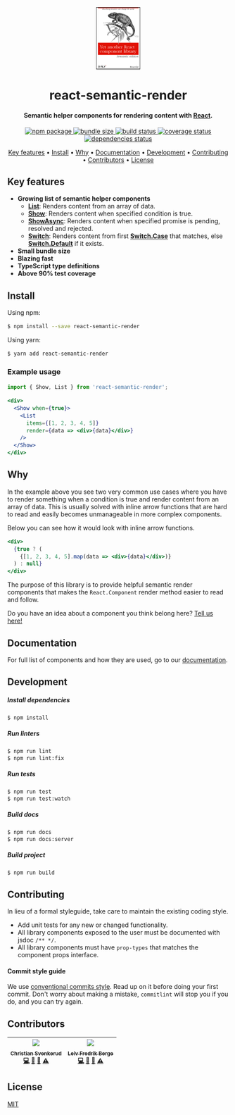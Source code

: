 <div align="center">

  <img src='./media/logo.png' width="20%" alt='logo' />

  <h1>react-semantic-render</h1>

  <h4>Semantic helper components for rendering content with <a href="https://reactjs.org/" target="_blank">React</a>.</h4>

  <p>
    <a href="https://www.npmjs.com/package/react-semantic-render">
      <img src="https://img.shields.io/npm/v/react-semantic-render.svg" alt="npm package" />
    </a>
    <a href="https://bundlephobia.com/result?p=react-semantic-render">
      <img src="https://img.shields.io/bundlephobia/min/react-semantic-render.svg" alt="bundle size" />
    </a>
    <a href="https://travis-ci.com/csvenke/react-semantic-render">
      <img src="https://travis-ci.com/csvenke/react-semantic-render.svg?branch=master" alt="build status" />
    </a>
    <a href='https://coveralls.io/github/csvenke/react-semantic-render?branch=master'>
      <img src='https://coveralls.io/repos/github/csvenke/react-semantic-render/badge.svg?branch=master' alt='coverage status' />
    </a>
    <a href="https://david-dm.org/csvenke/react-semantic-render">
      <img src="https://david-dm.org/csvenke/react-semantic-render.svg" alt="dependencies status" />
    </a>
  </p>

  <p>
    <a href="#key-features">Key features</a> •
    <a href="#install">Install</a> •
    <a href="#why">Why</a> •
    <a href="#documentation">Documentation</a> •
    <a href="#development">Development</a> •
    <a href="#contributing">Contributing</a> •
    <a href="#contributors">Contributors</a> •
    <a href="#license">License</a>
  </p>

</div>

## Key features
* __Growing list of semantic helper components__ 
  * __[List](https://csvenke.github.io/react-semantic-render/#/List)__: Renders content from an array of data.
  * __[Show](https://csvenke.github.io/react-semantic-render/#/Show)__: Renders content when specified condition is true.
  * __[ShowAsync](https://csvenke.github.io/react-semantic-render/#/ShowAsync)__: Renders content when specified promise is pending, resolved and rejected.
  * __[Switch](https://csvenke.github.io/react-semantic-render/#/Switch)__: Renders content from first __[Switch.Case](https://csvenke.github.io/react-semantic-render/#/SwitchCase)__ that matches, else __[Switch.Default](https://csvenke.github.io/react-semantic-render/#/SwitchDefault)__ if it exists.
* __Small bundle size__
* __Blazing fast__
* __TypeScript type definitions__
* __Above 90% test coverage__

## Install

Using npm:

```bash
$ npm install --save react-semantic-render
```

Using yarn:

```bash
$ yarn add react-semantic-render
```

### Example usage

```jsx
import { Show, List } from 'react-semantic-render';
```

```jsx
<div>
  <Show when={true}>
    <List
      items={[1, 2, 3, 4, 5]}
      render={data => <div>{data}</div>}
    />
  </Show>
</div>
```

## Why

In the example above you see two very common use cases where you have to render something when a condition is true and render content from an array of data.
This is usually solved with inline arrow functions that are hard to read and easily becomes unmanageable in more complex components.

Below you can see how it would look with inline arrow functions.

```jsx
<div>
  {true ? (
    {[1, 2, 3, 4, 5].map(data => <div>{data}</div>)}
  ) : null}
</div>
```

The purpose of this library is to provide helpful semantic render components that makes the `React.Component` render method easier to read and follow.

Do you have an idea about a component you think belong here? [Tell us here!](https://github.com/csvenke/react-semantic-render/issues/new)

## Documentation

For full list of components and how they are used, go to our [documentation](https://csvenke.github.io/react-semantic-render/).

## Development

##### Install dependencies
```
$ npm install
```

##### Run linters
```
$ npm run lint
$ npm run lint:fix
```

##### Run tests
```
$ npm run test
$ npm run test:watch
```

##### Build docs
```
$ npm run docs
$ npm run docs:server
```

##### Build project
```
$ npm run build
```

## Contributing

In lieu of a formal styleguide, take care to maintain the existing coding style. 

* Add unit tests for any new or changed functionality.
* All library components exposed to the user must be documented with jsdoc `/** */`.
* All library components must have `prop-types` that matches the component props interface.

#### Commit style guide
We use [conventional commits style](https://conventionalcommits.org/).
Read up on it before doing your first commit.
Don't worry about making a mistake, `commitlint` will stop you if you do, and you can try again.

## Contributors

<!-- ALL-CONTRIBUTORS-LIST:START - Do not remove or modify this section -->
<!-- prettier-ignore -->
| [<img src="https://avatars3.githubusercontent.com/u/9643219?v=4" width="100px;"/><br /><sub><b>Christian Svenkerud</b></sub>](https://github.com/csvenke)<br />[💻](https://github.com/csvenke/react-semantic-render/commits?author=csvenke "Code") [📖](https://github.com/csvenke/react-semantic-render/commits?author=csvenke "Documentation") [🤔](#ideas-csvenke "Ideas, Planning, & Feedback") [⚠️](https://github.com/csvenke/react-semantic-render/commits?author=csvenke "Tests") | [<img src="https://avatars2.githubusercontent.com/u/41568251?v=4" width="100px;"/><br /><sub><b>Leiv Fredrik Berge</b></sub>](https://github.com/bergelf)<br />[💻](https://github.com/csvenke/react-semantic-render/commits?author=bergelf "Code") [📖](https://github.com/csvenke/react-semantic-render/commits?author=bergelf "Documentation") [🤔](#ideas-bergelf "Ideas, Planning, & Feedback") [⚠️](https://github.com/csvenke/react-semantic-render/commits?author=bergelf "Tests") |
| :---: | :---: |
<!-- ALL-CONTRIBUTORS-LIST:END -->

## License

[MIT](https://github.com/csvenke/react-semantic-render/blob/master/LICENSE)
